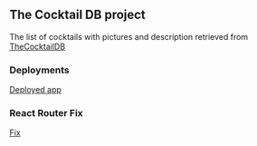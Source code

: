 ## The Cocktail DB project

The list of cocktails with pictures and description retrieved from [TheCocktailDB](https://www.thecocktaildb.com/api.php)

### Deployments

[Deployed app](https://react-cocktail-db-project-react.netlify.app/)

### React Router Fix

[Fix](https://dev.to/dance2diepage-not-found-on-netlify-with-react-router-58mc)
